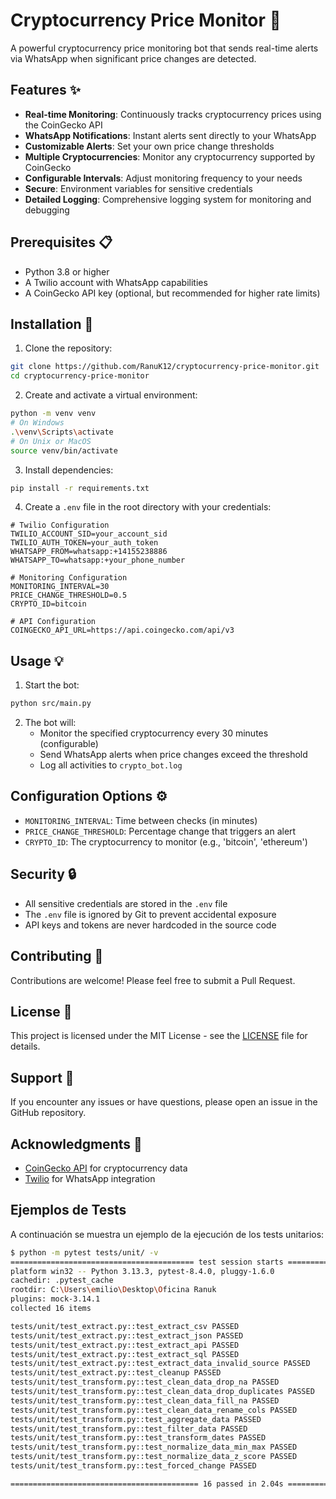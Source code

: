 # Cryptocurrency Price Monitor 🤖

A powerful cryptocurrency price monitoring bot that sends real-time alerts via WhatsApp when significant price changes are detected.

## Features ✨

- **Real-time Monitoring**: Continuously tracks cryptocurrency prices using the CoinGecko API
- **WhatsApp Notifications**: Instant alerts sent directly to your WhatsApp
- **Customizable Alerts**: Set your own price change thresholds
- **Multiple Cryptocurrencies**: Monitor any cryptocurrency supported by CoinGecko
- **Configurable Intervals**: Adjust monitoring frequency to your needs
- **Secure**: Environment variables for sensitive credentials
- **Detailed Logging**: Comprehensive logging system for monitoring and debugging

## Prerequisites 📋

- Python 3.8 or higher
- A Twilio account with WhatsApp capabilities
- A CoinGecko API key (optional, but recommended for higher rate limits)

## Installation 🚀

1. Clone the repository:
```bash
git clone https://github.com/RanuK12/cryptocurrency-price-monitor.git
cd cryptocurrency-price-monitor
```

2. Create and activate a virtual environment:
```bash
python -m venv venv
# On Windows
.\venv\Scripts\activate
# On Unix or MacOS
source venv/bin/activate
```

3. Install dependencies:
```bash
pip install -r requirements.txt
```

4. Create a `.env` file in the root directory with your credentials:
```env
# Twilio Configuration
TWILIO_ACCOUNT_SID=your_account_sid
TWILIO_AUTH_TOKEN=your_auth_token
WHATSAPP_FROM=whatsapp:+14155238886
WHATSAPP_TO=whatsapp:+your_phone_number

# Monitoring Configuration
MONITORING_INTERVAL=30
PRICE_CHANGE_THRESHOLD=0.5
CRYPTO_ID=bitcoin

# API Configuration
COINGECKO_API_URL=https://api.coingecko.com/api/v3
```

## Usage 💡

1. Start the bot:
```bash
python src/main.py
```

2. The bot will:
   - Monitor the specified cryptocurrency every 30 minutes (configurable)
   - Send WhatsApp alerts when price changes exceed the threshold
   - Log all activities to `crypto_bot.log`

## Configuration Options ⚙️

- `MONITORING_INTERVAL`: Time between checks (in minutes)
- `PRICE_CHANGE_THRESHOLD`: Percentage change that triggers an alert
- `CRYPTO_ID`: The cryptocurrency to monitor (e.g., 'bitcoin', 'ethereum')

## Security 🔒

- All sensitive credentials are stored in the `.env` file
- The `.env` file is ignored by Git to prevent accidental exposure
- API keys and tokens are never hardcoded in the source code

## Contributing 🤝

Contributions are welcome! Please feel free to submit a Pull Request.

## License 📄

This project is licensed under the MIT License - see the [LICENSE](LICENSE) file for details.

## Support 💬

If you encounter any issues or have questions, please open an issue in the GitHub repository.

## Acknowledgments 🙏

- [CoinGecko API](https://www.coingecko.com/en/api) for cryptocurrency data
- [Twilio](https://www.twilio.com/) for WhatsApp integration

## Ejemplos de Tests

A continuación se muestra un ejemplo de la ejecución de los tests unitarios:

```bash
$ python -m pytest tests/unit/ -v
========================================= test session starts ==========================================
platform win32 -- Python 3.13.3, pytest-8.4.0, pluggy-1.6.0
cachedir: .pytest_cache
rootdir: C:\Users\emilio\Desktop\Oficina Ranuk
plugins: mock-3.14.1
collected 16 items

tests/unit/test_extract.py::test_extract_csv PASSED                                               [  6%]
tests/unit/test_extract.py::test_extract_json PASSED                                              [ 12%]
tests/unit/test_extract.py::test_extract_api PASSED                                               [ 18%]
tests/unit/test_extract.py::test_extract_sql PASSED                                               [ 25%]
tests/unit/test_extract.py::test_extract_data_invalid_source PASSED                               [ 31%]
tests/unit/test_extract.py::test_cleanup PASSED                                                   [ 37%]
tests/unit/test_transform.py::test_clean_data_drop_na PASSED                                      [ 43%]
tests/unit/test_transform.py::test_clean_data_drop_duplicates PASSED                              [ 50%]
tests/unit/test_transform.py::test_clean_data_fill_na PASSED                                      [ 56%]
tests/unit/test_transform.py::test_clean_data_rename_cols PASSED                                  [ 62%]
tests/unit/test_transform.py::test_aggregate_data PASSED                                          [ 68%]
tests/unit/test_transform.py::test_filter_data PASSED                                             [ 75%]
tests/unit/test_transform.py::test_transform_dates PASSED                                         [ 81%]
tests/unit/test_transform.py::test_normalize_data_min_max PASSED                                  [ 87%]
tests/unit/test_transform.py::test_normalize_data_z_score PASSED                                  [ 93%]
tests/unit/test_transform.py::test_forced_change PASSED                                           [100%]

========================================== 16 passed in 2.04s ==========================================
```